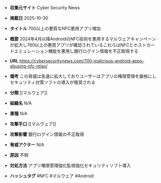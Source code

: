 - **収集元サイト**
Cyber Security News

- **掲載日**
2025-10-30

- **タイトル**
700以上の悪質なNFC悪用アプリ増加

- **概要**
2024年4月以降AndroidのNFC技術を悪用するマルウェアキャンペーンが拡大し760以上の悪質アプリが確認されているこれらはNFCとホストカードエミュレーション機能を悪用し銀行ログイン情報を不正取得する

- **URL**
https://cybersecuritynews.com/700-malicious-android-apps-abusing-nfc-relay/

- **備考**
この脅威は急速に拡大しておりユーザーはアプリの権限管理を厳格にしセキュリティ対策ソフトの導入が推奨される

- **分類**
[[マルウェア]]

- **組織名**
N/A

- **業種**
N/A

- **攻撃手口**
[[マルウェア]]

- **攻撃影響**
銀行ログイン情報の不正取得

- **脅威アクター**
N/A

- **原因**
不明

- **対処方法**
アプリ権限管理強化監視強化セキュリティソフト導入

- **ハッシュタグ**
#NFC #マルウェア #Android
